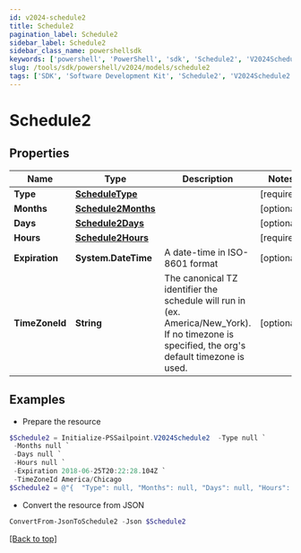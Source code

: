 ```yaml
---
id: v2024-schedule2
title: Schedule2
pagination_label: Schedule2
sidebar_label: Schedule2
sidebar_class_name: powershellsdk
keywords: ['powershell', 'PowerShell', 'sdk', 'Schedule2', 'V2024Schedule2'] 
slug: /tools/sdk/powershell/v2024/models/schedule2
tags: ['SDK', 'Software Development Kit', 'Schedule2', 'V2024Schedule2']
---
```



# Schedule2

## Properties

Name | Type | Description | Notes
------------ | ------------- | ------------- | -------------
**Type** | [**ScheduleType**](schedule-type) |  | [required]
**Months** | [**Schedule2Months**](schedule2-months) |  | [optional] 
**Days** | [**Schedule2Days**](schedule2-days) |  | [optional] 
**Hours** | [**Schedule2Hours**](schedule2-hours) |  | [required]
**Expiration** | **System.DateTime** | A date-time in ISO-8601 format | [optional] 
**TimeZoneId** | **String** | The canonical TZ identifier the schedule will run in (ex. America/New_York).  If no timezone is specified, the org's default timezone is used. | [optional] 

## Examples

- Prepare the resource
```powershell
$Schedule2 = Initialize-PSSailpoint.V2024Schedule2  -Type null `
 -Months null `
 -Days null `
 -Hours null `
 -Expiration 2018-06-25T20:22:28.104Z `
 -TimeZoneId America/Chicago
$Schedule2 = @"{  "Type": null, "Months": null, "Days": null, "Hours": null, "Expiration": "2018-06-25T20:22:28.104Z", "TimeZoneId": "America/Chicago" }"@
```

- Convert the resource from JSON
```powershell
ConvertFrom-JsonToSchedule2 -Json $Schedule2
```


[[Back to top]](#) 

